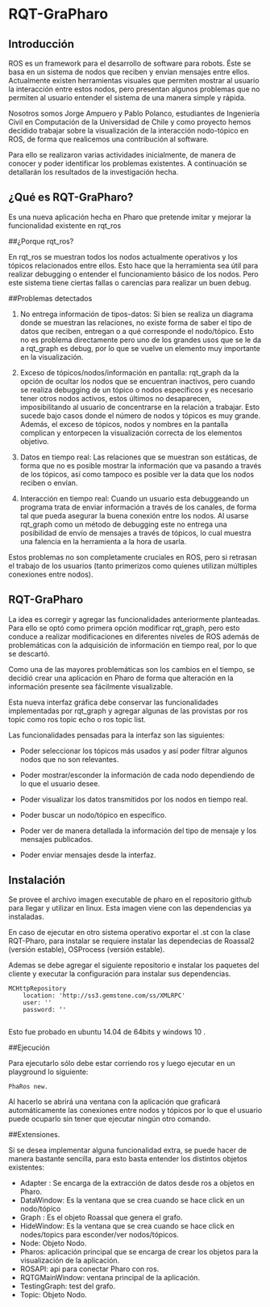 # RQT-GraPharo


## Introducción 
ROS es un framework para el desarrollo de software para robots. Éste se basa en un sistema de nodos que reciben y envían mensajes entre ellos. Actualmente existen herramientas visuales que permiten mostrar al usuario la interacción entre estos nodos, pero presentan algunos problemas que no permiten al usuario entender el sistema de una manera simple y rápida.

Nosotros somos Jorge Ampuero y Pablo Polanco, estudiantes de Ingeniería Civil en Computación de la Universidad de Chile y como proyecto hemos decidido trabajar sobre la visualización de la interacción nodo-tópico en ROS, de forma que realicemos una contribución al software.

Para ello se realizaron varias actividades inicialmente, de manera de conocer y poder identificar los problemas existentes. A continuación se detallarán los resultados de la investigación hecha.

## ¿Qué es RQT-GraPharo?

Es una nueva aplicación hecha en Pharo que pretende imitar y mejorar la funcionalidad existente en rqt_ros

##¿Porque rqt_ros?

En rqt_ros se muestran todos los nodos actualmente operativos y los tópicos relacionados entre ellos. Esto hace que la herramienta sea útil para realizar debugging o entender el funcionamiento básico de los nodos. Pero este sistema tiene ciertas fallas o carencias para realizar un buen debug.

##Problemas detectados 

1. No entrega información de tipos-datos: Si bien se realiza un diagrama donde se muestran las relaciones, no existe forma de saber el tipo de datos que reciben, entregan o a qué corresponde el nodo/tópico. Esto no es problema directamente pero uno de los grandes usos que se le da a rqt_graph es debug, por lo que se vuelve un elemento muy importante en la visualización.

2. Exceso de tópicos/nodos/información en pantalla: rqt_graph da la opción de ocultar los nodos que se encuentran inactivos, pero cuando se realiza debugging de un tópico o nodos específicos y es necesario tener otros nodos activos, estos últimos no desaparecen, imposibilitando al usuario de concentrarse en la relación a trabajar. Esto sucede bajo casos donde el número de nodos y tópicos es muy grande. Además, el exceso de tópicos, nodos y nombres en la pantalla complican y entorpecen la visualización correcta de los elementos objetivo.

3. Datos en tiempo real: Las relaciones que se muestran son estáticas, de forma que no es posible mostrar la información que va pasando a través de los tópicos, así como tampoco es posible ver la data que los nodos reciben o envían.

4. Interacción en tiempo real: Cuando un usuario esta debuggeando un programa trata de enviar información a través de los canales, de forma tal que pueda asegurar la buena conexión entre los nodos. Al usarse rqt_graph como un método de debugging este no entrega una posibilidad de envío de mensajes a través de tópicos, lo cual muestra una falencia en la herramienta a la hora de usarla.

Estos problemas no son completamente cruciales en ROS, pero si retrasan el trabajo de los usuarios (tanto primerizos como quienes utilizan múltiples conexiones entre nodos).

## RQT-GraPharo

 La idea es corregir y agregar las funcionalidades anteriormente planteadas. Para ello se optó como primera opción modificar rqt_graph, pero esto conduce a realizar modificaciones en diferentes niveles de ROS además de problemáticas con la adquisición de información en tiempo real, por lo que se descartó.
 
 Como una de las mayores problemáticas son los cambios en el tiempo, se decidió crear una aplicación en Pharo de forma que alteración en la información presente sea fácilmente visualizable.
 
 Esta nueva interfaz gráfica debe conservar las funcionalidades implementadas por rqt_graph y agregar algunas de las provistas por ros topic como ros topic echo o ros topic list.

Las funcionalidades pensadas para la interfaz son las siguientes:
* Poder seleccionar los tópicos más usados y así poder filtrar algunos nodos que no son relevantes.

* Poder mostrar/esconder la información de cada nodo dependiendo de lo que el usuario desee.

* Poder visualizar los datos transmitidos por los nodos en tiempo real.

* Poder buscar un nodo/tópico en específico.

* Poder ver de manera detallada la información del tipo de mensaje y los mensajes publicados.

* Poder enviar mensajes desde la interfaz.

## Instalación

Se provee el archivo imagen executable de pharo en el repositorio github para llegar y utilizar en linux.
Esta imagen viene con las dependencias ya instaladas.

En caso de ejecutar en otro sistema operativo exportar el .st con la clase  RQT-Pharo, para instalar se requiere instalar las dependecias de Roassal2 (versión estable), OSProcess (versión estable).

Ademas se debe agregar el siguiente repositorio e instalar los paquetes del cliente y executar la configuración para instalar sus dependencias.

```
MCHttpRepository
    location: 'http://ss3.gemstone.com/ss/XMLRPC'
    user: ''
    password: ‘'
   
```

Esto fue probado en ubuntu 14.04 de 64bits y windows 10 .


##Ejecución

Para ejecutarlo sólo debe estar corriendo ros y luego ejecutar en un playground lo  siguiente:
```
PhaRos new.
```

Al hacerlo se abrirá una ventana con la aplicación que graficará automáticamente las conexiones entre nodos y tópicos por lo que el usuario puede ocuparlo sin tener que ejecutar ningún otro comando.


##Extensiones.

Si se desea implementar alguna funcionalidad extra, se puede hacer de manera bastante sencilla, para esto basta entender los distintos objetos existentes:

* Adapter : Se encarga de la extracción de datos desde ros a objetos en Pharo.
* DataWindow: Es la ventana que se crea cuando se hace click en un nodo/tópico
* Graph : Es el objeto Roassal que genera el grafo.
* HideWindow: Es la ventana que se crea cuando se hace click en nodes/topics para esconder/ver nodos/tópicos.
* Node: Objeto Nodo.
* Pharos: aplicación principal que se encarga de crear los objetos para la visualización de la aplicación.
* ROSAPI: api para conectar Pharo con ros.
* RQTGMainWindow: ventana principal de la aplicación.
* TestingGraph: test del grafo.
* Topic: Objeto Nodo.


